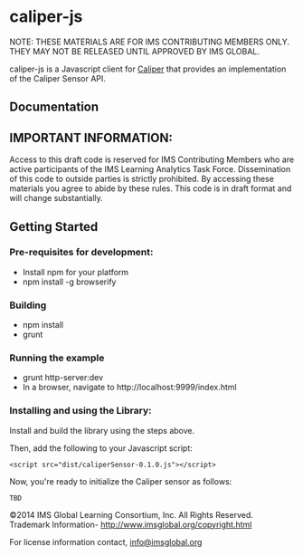 caliper-js
================
NOTE: THESE MATERIALS ARE FOR IMS CONTRIBUTING MEMBERS ONLY. THEY MAY NOT BE RELEASED UNTIL APPROVED BY IMS GLOBAL.

caliper-js is a Javascript client for [Caliper](http://www.imsglobal.org) that provides an implementation of the Caliper Sensor API.

## Documentation

## IMPORTANT INFORMATION:
Access to this draft code is reserved for IMS Contributing Members who are active participants of the IMS Learning Analytics Task Force.  Dissemination of this code to outside parties is strictly prohibited. By accessing these materials you agree to abide by these rules. This code is in draft format and will change substantially. 

## Getting Started

### Pre-requisites for development:  

* Install npm for your platform
* npm install -g browserify

### Building

* npm install
* grunt

### Running the example

* grunt http-server:dev
* In a browser, navigate to http://localhost:9999/index.html

### Installing and using the Library:

Install and build the library using the steps above.

Then, add the following to your Javascript script:

```
<script src="dist/caliperSensor-0.1.0.js"></script>
```

Now, you're ready to initialize the Caliper sensor as follows:

```
TBD
```

©2014 IMS Global Learning Consortium, Inc. All Rights Reserved.
Trademark Information- http://www.imsglobal.org/copyright.html

For license information contact, info@imsglobal.org
